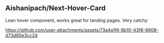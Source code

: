 ## Aishanipach/Next-Hover-Card

Lean hover component, works great for landing pages. Very catchy

https://github.com/user-attachments/assets/73a4a1f4-8b10-43f8-8908-d73d65e3cc2d

